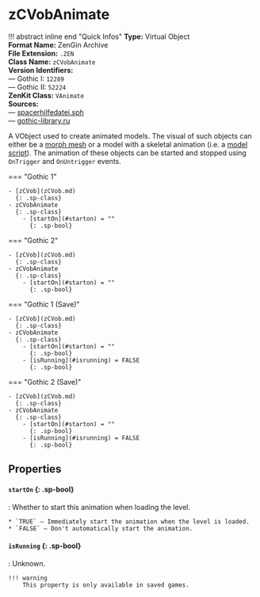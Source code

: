# zCVobAnimate

!!! abstract inline end "Quick Infos"
    **Type:** Virtual Object<br/>
    **Format Name:** ZenGin Archive<br/>
    **File Extension:** `.ZEN`<br/>
    **Class Name:** `zCVobAnimate`<br/>
    **Version Identifiers:**<br />
    — Gothic I: `12289`<br/>
    — Gothic II: `52224`<br/>
    **ZenKit Class:** `VAnimate`<br/>
    **Sources:**<br/>
    — [spacerhilfedatei.sph](https://wiki.worldofgothic.de/doku.php?id=spacer:hilfedatei)<br/>
    — [gothic-library.ru](http://www.gothic-library.ru/publ/zcvobanimate/1-1-0-523)

A VObject used to create animated models. The visual of such objects can either be a
[morph mesh](../../engine/formats/morph-mesh.md) or a model with a skeletal animation
(i.e. a [model script](../../engine/formats/model-script.md)). The animation of these objects can be started
and stopped using `OnTrigger` and `OnUntrigger` events.

=== "Gothic 1"

    - [zCVob](zCVob.md)
      {: .sp-class}
    - zCVobAnimate
      {: .sp-class}
        - [startOn](#starton) = ""
          {: .sp-bool}

=== "Gothic 2"

    - [zCVob](zCVob.md)
      {: .sp-class}
    - zCVobAnimate
      {: .sp-class}
        - [startOn](#starton) = ""
          {: .sp-bool}

=== "Gothic 1 (Save)"

    - [zCVob](zCVob.md)
      {: .sp-class}
    - zCVobAnimate
      {: .sp-class}
        - [startOn](#starton) = ""
          {: .sp-bool}
        - [isRunning](#isrunning) = FALSE
          {: .sp-bool}

=== "Gothic 2 (Save)"

    - [zCVob](zCVob.md)
      {: .sp-class}
    - zCVobAnimate
      {: .sp-class}
        - [startOn](#starton) = ""
          {: .sp-bool}
        - [isRunning](#isrunning) = FALSE
          {: .sp-bool}

## Properties

#### `startOn` {: .sp-bool}

:   Whether to start this animation when loading the level.
    
    * `TRUE` — Immediately start the animation when the level is loaded.
    * `FALSE` — Don't automatically start the animation.

#### `isRunning` {: .sp-bool}

:   Unknown.

    !!! warning
        This property is only available in saved games.
